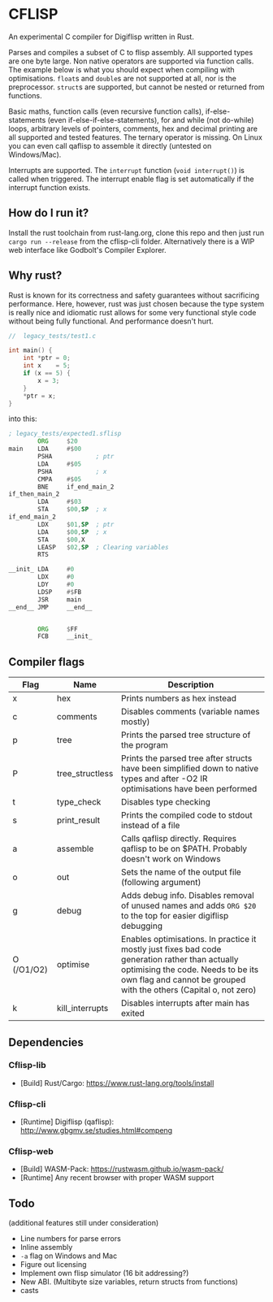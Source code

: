 # CFLISP


An experimental C compiler for Digiflisp written in Rust.

Parses and compiles a subset of C to flisp assembly. All supported types are one byte large. Non native operators are supported via function calls. The example below is what you should expect when compiling with optimisations. `float`s and `double`s are not supported at all, nor is the preprocessor.
`struct`s are supported, but cannot be nested or returned from functions.

Basic maths, function calls (even recursive function calls), if-else-statements (even if-else-if-else-statements), for and while (not do-while) loops, arbitrary levels of pointers, comments, hex and decimal printing are all supported and tested features. The ternary operator is missing. On Linux you can even call qaflisp to assemble it directly (untested on Windows/Mac).

Interrupts are supported. The `interrupt` function (`void interrupt()`) is called when triggered. The interrupt enable flag is set automatically if the interrupt function exists.

## How do I run it?
Install the rust toolchain from rust-lang.org, clone this repo and then just run `cargo run --release` from the cflisp-cli folder. Alternatively there is a WIP web interface like Godbolt's Compiler Explorer.

## Why rust?
Rust is known for its correctness and safety guarantees without sacrificing performance. Here, however, rust was just chosen because the type system is really nice and idiomatic rust allows for some very functional style code without being fully functional. And performance doesn't hurt.

```c
//  legacy_tests/test1.c

int main() {
    int *ptr = 0;
    int x    = 5;
    if (x == 5) {
        x = 3;
    }
    *ptr = x;
}
```

into this:

```asm
; legacy_tests/expected1.sflisp
        ORG     $20
main    LDA     #$00
        PSHA            ; ptr
        LDA     #$05
        PSHA            ; x
        CMPA    #$05
        BNE     if_end_main_2
if_then_main_2
        LDA     #$03
        STA     $00,SP  ; x
if_end_main_2
        LDX     $01,SP  ; ptr
        LDA     $00,SP  ; x
        STA     $00,X
        LEASP   $02,SP  ; Clearing variables
        RTS

__init_ LDA     #0
        LDX     #0
        LDY     #0
        LDSP    #$FB
        JSR     main
__end__ JMP     __end__


        ORG     $FF
        FCB     __init_
```

## Compiler flags
Flag | Name | Description
--|--|--
x | hex | Prints numbers as hex instead
c | comments | Disables comments (variable names mostly)
p|tree|Prints the parsed tree structure of the program
P|tree_structless|Prints the parsed tree after structs have been simplified down to native types and after -O2 IR optimisations have been performed
t|type_check| Disables type checking
s|print_result|Prints the compiled code to stdout instead of a file
a|assemble|Calls qaflisp directly. Requires qaflisp to be on $PATH. Probably doesn't work on Windows
o|out|Sets the name of the output file (following argument)
g|debug|Adds debug info. Disables removal of unused names and adds `ORG $20` to the top for easier digiflisp debugging
O (/O1/O2)|optimise| Enables optimisations. In practice it mostly just fixes bad code generation rather than actually optimising the code. Needs to be its own flag and cannot be grouped with the others (Capital o, not zero)
k|kill_interrupts|Disables interrupts after main has exited

## Dependencies
### Cflisp-lib
* [Build] Rust/Cargo: https://www.rust-lang.org/tools/install
### Cflisp-cli
* [Runtime] Digiflisp (qaflisp): http://www.gbgmv.se/studies.html#compeng
### Cflisp-web
* [Build] WASM-Pack: https://rustwasm.github.io/wasm-pack/
* [Runtime] Any recent browser with proper WASM support

## Todo
(additional features still under consideration)
* Line numbers for parse errors
* Inline assembly
* `-a` flag on Windows and Mac
* Figure out licensing
* Implement own flisp simulator (16 bit addressing?)
* New ABI. (Multibyte size variables, return structs from functions)
* casts

